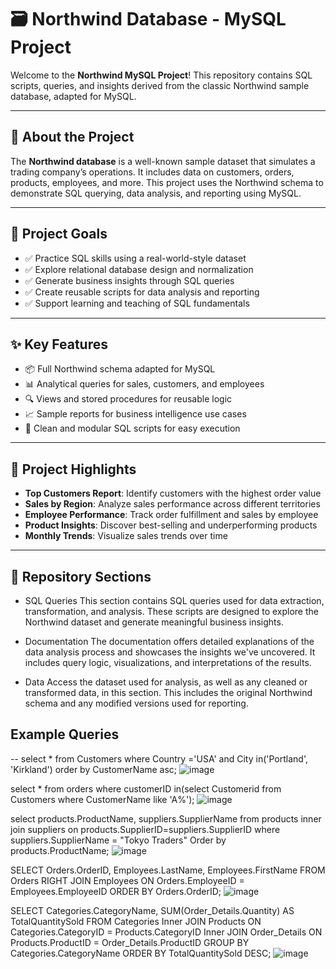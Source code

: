 # 🗃️ Northwind Database - MySQL Project

Welcome to the **Northwind MySQL Project**! This repository contains SQL scripts, queries, and insights derived from the classic Northwind sample database, adapted for MySQL.

---

## 📌 About the Project

The **Northwind database** is a well-known sample dataset that simulates a trading company’s operations. It includes data on customers, orders, products, employees, and more. This project uses the Northwind schema to demonstrate SQL querying, data analysis, and reporting using MySQL.

---

## 🎯 Project Goals

- ✅ Practice SQL skills using a real-world-style dataset
- ✅ Explore relational database design and normalization
- ✅ Generate business insights through SQL queries
- ✅ Create reusable scripts for data analysis and reporting
- ✅ Support learning and teaching of SQL fundamentals

---

## ✨ Key Features

- 📦 Full Northwind schema adapted for MySQL
- 📊 Analytical queries for sales, customers, and employees
- 🔍 Views and stored procedures for reusable logic
- 📈 Sample reports for business intelligence use cases
- 🧪 Clean and modular SQL scripts for easy execution

---

## 🌟 Project Highlights

- **Top Customers Report**: Identify customers with the highest order value
- **Sales by Region**: Analyze sales performance across different territories
- **Employee Performance**: Track order fulfillment and sales by employee
- **Product Insights**: Discover best-selling and underperforming products
- **Monthly Trends**: Visualize sales trends over time

---

## 📁 Repository Sections

- SQL Queries
    This section contains SQL queries used for data extraction, transformation, and analysis. These scripts are designed to explore the Northwind dataset and generate meaningful business insights.

- Documentation
    The documentation offers detailed explanations of the data analysis process and showcases the insights we've uncovered. It includes query logic, visualizations, and interpretations of the results.

- Data
    Access the dataset used for analysis, as well as any cleaned or transformed data, in this section. This includes the original Northwind schema and any modified versions used for reporting.
## Example Queries
--
select * from Customers where Country ='USA' and City  in('Portland', 'Kirkland') order by CustomerName asc;
![image](https://github.com/user-attachments/assets/eb891fa3-841b-4c62-b99b-a5eeab005826)


select * from orders where customerID in(select Customerid from Customers where CustomerName like 'A%');
![image](https://github.com/user-attachments/assets/a8ed95f4-b418-4473-8b36-53c6c14f1b86)


select products.ProductName, suppliers.SupplierName from products
inner join suppliers on products.SupplierID=suppliers.SupplierID
where suppliers.SupplierName = "Tokyo Traders" Order by products.ProductName;
![image](https://github.com/user-attachments/assets/b9368117-ac82-48eb-a6cb-7b5bfe02c906)


SELECT Orders.OrderID, Employees.LastName, Employees.FirstName
FROM Orders
RIGHT JOIN Employees ON Orders.EmployeeID = Employees.EmployeeID
ORDER BY Orders.OrderID;
![image](https://github.com/user-attachments/assets/6217f712-e8d3-4be2-bbba-8a3d8f433fdb)


SELECT 
    Categories.CategoryName,
    SUM(Order_Details.Quantity) AS TotalQuantitySold
FROM 
    Categories
Inner JOIN 
    Products ON Categories.CategoryID = Products.CategoryID
Inner JOIN 
    Order_Details ON Products.ProductID = Order_Details.ProductID
GROUP BY 
    Categories.CategoryName
ORDER BY 
    TotalQuantitySold DESC;
![image](https://github.com/user-attachments/assets/1df0f110-c6cb-47b6-ade9-ad8a1a6efc82)





